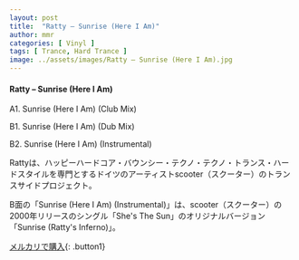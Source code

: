 ```yaml
---
layout: post
title:  "Ratty – Sunrise (Here I Am)"
author: mmr
categories: [ Vinyl ]
tags: [ Trance, Hard Trance ]
image: ../assets/images/Ratty – Sunrise (Here I Am).jpg
---
```


#### Ratty – Sunrise (Here I Am)

A1. Sunrise (Here I Am) (Club Mix)

B1. Sunrise (Here I Am) (Dub Mix)

B2. Sunrise (Here I Am) (Instrumental)

Rattyは、ハッピーハードコア・バウンシー・テクノ・テクノ・トランス・ハードスタイルを専門とするドイツのアーティストscooter（スクーター）のトランスサイドプロジェクト。

B面の「Sunrise (Here I Am) (Instrumental)」は、scooter（スクーター）の 2000年リリースのシングル「She's The Sun」のオリジナルバージョン「Sunrise (Ratty's Inferno)」。

[メルカリで購入](https://jp.mercari.com/item/m87341186255){: .button1}

